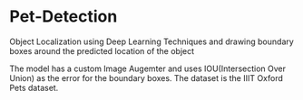 # Pet-Detection
Object Localization using Deep Learning Techniques and drawing boundary boxes around the predicted location of the object

The model has a custom Image Augemter and uses IOU(Intersection Over Union) as the error for the boundary boxes. The dataset is the IIIT Oxford Pets dataset.

